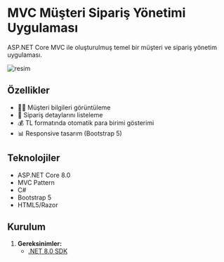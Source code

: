 # MVC Müşteri Sipariş Yönetimi Uygulaması

ASP.NET Core MVC ile oluşturulmuş temel bir müşteri ve sipariş yönetim uygulaması.

![resim](https://github.com/user-attachments/assets/f3257fe3-8b48-4574-873a-8bf7f3b43053)


## Özellikler
- 🧑💼 Müşteri bilgileri görüntüleme
- 🛒 Sipariş detaylarını listeleme
- 💰 TL formatında otomatik para birimi gösterimi
- 📊 Responsive tasarım (Bootstrap 5)

## Teknolojiler
- ASP.NET Core 8.0
- MVC Pattern
- C#
- Bootstrap 5
- HTML5/Razor

## Kurulum
1. **Gereksinimler:**
   - [.NET 8.0 SDK](https://dotnet.microsoft.com/download/dotnet/8.0)

